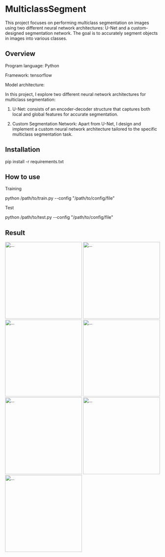 # MulticlassSegment

This project focuses on performing multiclass segmentation on images using two different neural network architectures: U-Net and a custom-designed segmentation network. The goal is to accurately segment objects in images into various classes.

## Overview

Program language: Python

Framework: tensorflow

Model architecture:

In this project, I explore two different neural network architectures for multiclass segmentation:

1. U-Net: consists of an encoder-decoder structure that captures both local and global features for accurate segmentation.

2. Custom Segmentation Network: Apart from U-Net, I design and implement a custom neural network architecture tailored to the specific multiclass segmentation task.

## Installation

pip install -r requirements.txt

## How to use

Training 

python /path/to/train.py --config "/path/to/config/file"

Test

python /path/to/test.py --config "/path/to/config/file"

## Result

<img src="0000012.png" alt="..." width="250" />
<img src="https://..." alt="..." width="250" />
<img src="https://..." alt="..." width="250" />
<img src="https://..." alt="..." width="250" />
<img src="https://..." alt="..." width="250" />
<img src="https://..." alt="..." width="250" />
<img src="https://..." alt="..." width="250" />


